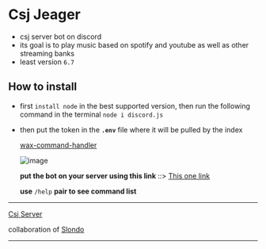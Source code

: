 # Csj Jeager

 - csj server bot on discord
 - its goal is to play music based on spotify and youtube as well as other streaming banks
 - least version `6.7` 
 


## How to install
- first `install node` in the best supported version, then run the following command in the terminal  `node i discord.js`  
- then put the token in the **`.env`** file where it will be pulled by the index

	[wax-command-handler](https://www.npmjs.com/package/wax-command-handler)

	![image](https://user-images.githubusercontent.com/87165376/213886802-cec4e549-892a-4aff-92a5-e7311f7083fd.png)

	**put the bot on your server using this link** ::> [This one link](https://discord.com/api/oauth2/authorize?client_id=1065991456793309204&permissions=8&scope=bot)


	**use** `/help` **pair to see command list**
	

---
 [Csj Server](https://discord.gg/K3Jnu2A5YP)

collaboration of [Slondo](https://github.com/odnols) 

----

